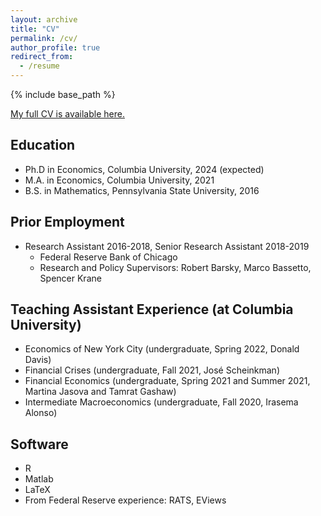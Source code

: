 ```yaml
---
layout: archive
title: "CV"
permalink: /cv/
author_profile: true
redirect_from:
  - /resume
---
```


{% include base_path %}


[My full CV is available here.](http://mattheweaston.github.io/files/cv_202201.pdf)



Education
------
* Ph.D in Economics, Columbia University, 2024 (expected)
* M.A. in Economics, Columbia University, 2021
* B.S. in Mathematics, Pennsylvania State University, 2016




Prior Employment
------
* Research Assistant 2016-2018, Senior Research Assistant 2018-2019
  * Federal Reserve Bank of Chicago
  * Research and Policy Supervisors: Robert Barsky, Marco Bassetto, Spencer Krane




Teaching Assistant Experience (at Columbia University)
------
* Economics of New York City (undergraduate, Spring 2022, Donald Davis)
* Financial Crises (undergraduate, Fall 2021, José Scheinkman)
* Financial Economics (undergraduate, Spring 2021 and Summer 2021, Martina Jasova and Tamrat Gashaw)
* Intermediate Macroeconomics (undergraduate, Fall 2020, Irasema Alonso)
  



Software
------
* R
* Matlab
* LaTeX
* From Federal Reserve experience: RATS, EViews


